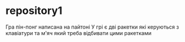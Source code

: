 # repository1
Гра пін-понг написана на пайтоні 
У грі є дві ракетки які керуються з клавіатури та м'яч який треба відбивати цими ракетками

